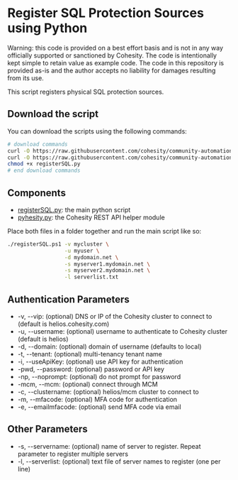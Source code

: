 # Register SQL Protection Sources using Python

Warning: this code is provided on a best effort basis and is not in any way officially supported or sanctioned by Cohesity. The code is intentionally kept simple to retain value as example code. The code in this repository is provided as-is and the author accepts no liability for damages resulting from its use.

This script registers physical SQL protection sources.

## Download the script

You can download the scripts using the following commands:

```bash
# download commands
curl -O https://raw.githubusercontent.com/cohesity/community-automation-samples/main/sql/python/registerSQL/registerSQL.py
curl -O https://raw.githubusercontent.com/cohesity/community-automation-samples/main/python/pyhesity.py
chmod +x registerSQL.py
# end download commands
```

## Components

* [registerSQL.py](https://raw.githubusercontent.com/cohesity/community-automation-samples/main/python/registerSQL/registerSQL.py): the main python script
* [pyhesity.py](https://raw.githubusercontent.com/cohesity/community-automation-samples/main/python/pyhesity/pyhesity.py): the Cohesity REST API helper module

Place both files in a folder together and run the main script like so:

```bash
./registerSQL.ps1 -v mycluster \
                  -u myuser \
                  -d mydomain.net \
                  -s myserver1.mydomain.net \
                  -s myserver2.mydomain.net \
                  -l serverlist.txt
```

## Authentication Parameters

* -v, --vip: (optional) DNS or IP of the Cohesity cluster to connect to (default is helios.cohesity.com)
* -u, --username: (optional) username to authenticate to Cohesity cluster (default is helios)
* -d, --domain: (optional) domain of username (defaults to local)
* -t, --tenant: (optional) multi-tenancy tenant name
* -i, --useApiKey: (optional) use API key for authentication
* -pwd, --password: (optional) password or API key
* -np, --noprompt: (optional) do not prompt for password
* -mcm, --mcm: (optional) connect through MCM
* -c, --clustername: (optional) helios/mcm cluster to connect to
* -m, --mfacode: (optional) MFA code for authentication
* -e, --emailmfacode: (optional) send MFA code via email

## Other Parameters

* -s, --servername: (optional) name of server to register. Repeat parameter to register multiple servers
* -l, --serverlist: (optional) text file of server names to register (one per line)
